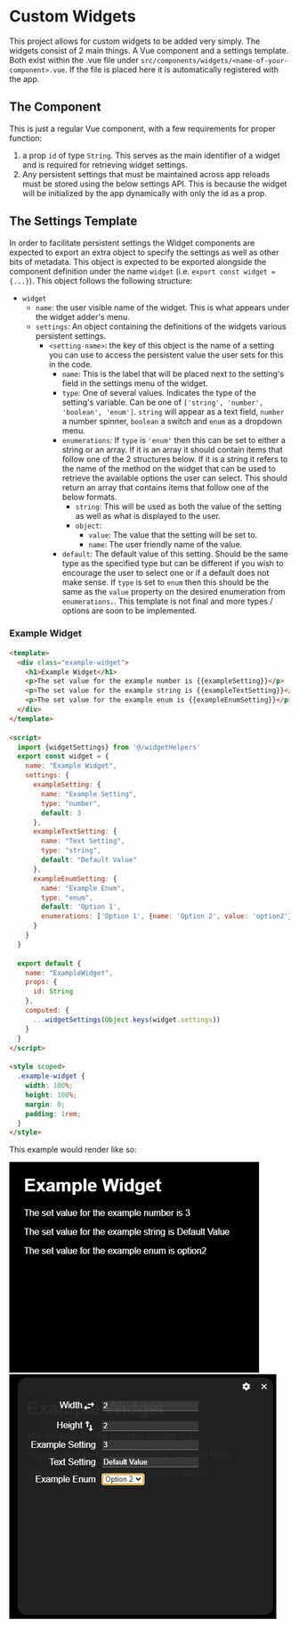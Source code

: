 # Custom Widgets
This project allows for custom widgets to be added very simply.
The widgets consist of 2 main things. A Vue component and a settings template. Both exist within the .vue file under `src/components/widgets/<name-of-your-component>.vue`. If the file is placed here it is automatically registered with the app.

## The Component
This is just a regular Vue component, with a few requirements for proper function:
1. a prop `id` of type `String`. This serves as the main identifier of a widget and is required for retrieving widget settings.
2. Any persistent settings that must be maintained across app reloads must be stored using the below settings API. This is because the widget will be initialized by the app dynamically with only the id as a prop.

## The Settings Template
In order to facilitate persistent settings the Widget components are expected to export an extra object to specify the settings as well as other bits of metadata.
This object is expected to be exported alongside the component definition under the name `widget` (i.e. `export const widget = {...}`). This object follows the following structure:
- `widget`
  - `name`: the user visible name of the widget. This is what appears under the widget adder's menu.
  - `settings`: An object containing the definitions of the widgets various persistent settings.
    - `<setting-name>`: the key of this object is the name of a setting you can use to access the persistent value the user sets for this in the code.
      - `name`: This is the label that will be placed next to the setting's field in the settings menu of the widget.
      - `type`: One of several values. Indicates the type of the setting's variable. Can be one of `['string', 'number', 'boolean', 'enum']`. `string` will appear as a text field, `number` a number spinner, `boolean` a switch and `enum` as a dropdown menu.
      - `enumerations`: If `type` is `'enum'` then this can be set to either a string or an array. If it is an array it should contain items that follow one of the 2 structures below. If it is a string it refers to the name of the method on the widget that can be used to retrieve the available options the user can select. This should return an array that contains items that follow one of the below formats.
        - `string`: This will be used as both the value of the setting as well as what is displayed to the user.
        - `object`:
          - `value`: The value that the setting will be set to.
          - `name`: The user friendly name of the value.
      - `default`: The default value of this setting. Should be the same type as the specified type but can be different if you wish to encourage the user to select one or if a default does not make sense. If `type` is set to `enum` then this should be the same as the `value` property on the desired enumeration from `enumerations.`.
This template is not final and more types / options are soon to be implemented.

### Example Widget
```html
<template>
  <div class="example-widget">
    <h1>Example Widget</h1>
    <p>The set value for the example number is {{exampleSetting}}</p>
    <p>The set value for the example string is {{exampleTextSetting}}</p>
    <p>The set value for the example enum is {{exampleEnumSetting}}</p>
  </div>
</template>

<script>
  import {widgetSettings} from '@/widgetHelpers'
  export const widget = {
    name: "Example Widget",
    settings: {
      exampleSetting: {
        name: "Example Setting",
        type: "number",
        default: 3
      },
      exampleTextSetting: {
        name: "Text Setting",
        type: "string",
        default: "Default Value"
      },
      exampleEnumSetting: {
        name: "Example Enum",
        type: "enum",
        default: 'Option 1',
        enumerations: ['Option 1', {name: 'Option 2', value: 'option2'}]
      }
    }
  }

  export default {
    name: "ExampleWidget",
    props: {
      id: String
    },
    computed: {
      ...widgetSettings(Object.keys(widget.settings))
    }
  }
</script>

<style scoped>
  .example-widget {
    width: 100%;
    height: 100%;
    margin: 0;
    padding: 1rem;
  }
</style>
```

This example would render like so:

![](./images/example-widget.png)![](./images/example-widget-settings.png)
